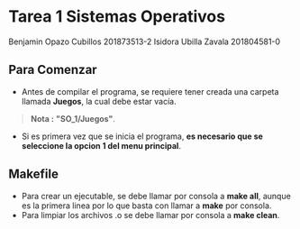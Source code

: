 # Tarea 1 Sistemas Operativos

Benjamin Opazo Cubillos  201873513-2
Isidora Ubilla Zavala  201804581-0



## Para Comenzar

- Antes de compilar el programa, se requiere tener creada una carpeta llamada **Juegos**,  la cual debe estar vacía.
> **Nota :** **"SO_1/Juegos"**.
- Si es primera vez que se inicia el programa, **es necesario que se seleccione la opcion 1 del menu principal**. 
 



## Makefile

- Para crear un ejecutable, se debe llamar por consola a **make all**, aunque es la primera linea por lo que basta con llamar a **make** por consola.
- Para limpiar los archivos .o se debe llamar por consola a **make clean**.
